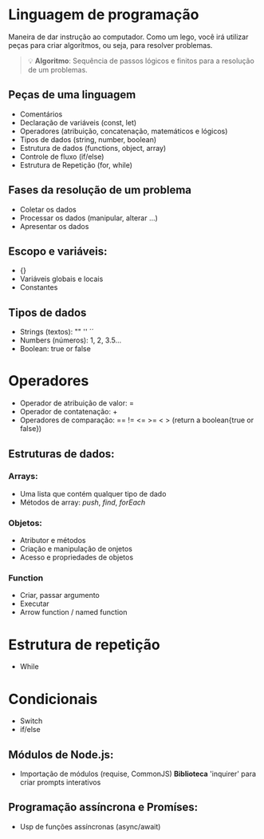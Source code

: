 # Linguagem de programação

Maneira de dar instrução ao computador.
Como um lego, você irá utilizar peças para criar algorítmos,  ou seja, para resolver problemas.

> 💡 **Algoritmo**: Sequência de passos lógicos e finitos para a resolução de um problemas.

## Peças de uma linguagem

- Comentários
- Declaração de variáveis (const, let)
- Operadores (atribuição, concatenação, matemáticos e lógicos)
- Tipos de dados (string, number, boolean)
- Estrutura de dados (functions, object, array)
- Controle de fluxo (if/else)
- Estrutura de Repetição (for, while)

## Fases da resolução de um problema

- Coletar os dados 
- Processar os dados (manipular, alterar ...)
- Apresentar os dados

## Escopo e variáveis:

- {}
- Variáveis globais e locais
- Constantes

## Tipos de dados

- Strings (textos): "" '' ´´
- Numbers (números): 1, 2, 3.5...
- Boolean: true or false

# Operadores

- Operador de atribuição de valor: =
- Operador de contatenação: +
- Operadores de comparação: == != <= >= < > (return a boolean{true or false})

## Estruturas de dados:

### Arrays:

- Uma lista que contém qualquer tipo de dado
- Métodos de array: *push*, *find*, *forEach*

### Objetos:

- Atributor e métodos
- Criação e manipulação de onjetos
- Acesso e propriedades de objetos

### Function

- Criar, passar argumento
- Executar
- Arrow function / named function

# Estrutura de repetição

- While

# Condicionais

- Switch
- if/else

## Módulos de Node.js:

- Importação de módulos (requise, CommonJS)
**Biblioteca** 'inquirer' para criar prompts interativos

## Programação assíncrona e Promíses:

- Usp de funções assíncronas (async/await)